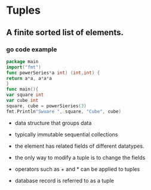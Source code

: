 # Tuples

## A finite sorted list of elements.

### go code example
```go
package main
import("fmt")
func powerSeries*a int) (int,int) {
return a*a, a*a*a
}
func main(){
var square int
var cube int
square, cube = powerSieries(3)
fmt.Println"Swuare ", square, "Cube", cube)
```

- data structure that groups data
- typically immutable sequential collections

- the element has related fields of different datatypes.
- the only way to modify a tuple is to change the fields
- operators such as + and * can be applied to tuples
- database record is referred to as a tuple
